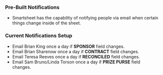 ### Pre-Built Notifications


* Smartsheet has the capability of notifying people via email when certain things change inside of the sheet.

### Current Notifications Setup

* Email Brian King once a day if **SPONSOR** field changes.
* Email Brian Sharenow once a day if **CONTRACT** field changes.
* Email Teresa Reeves once a day if **RECONCILED** field changes.
* Email Sam Bruno/Linda Torson once a day if **PRIZE PURSE** field changes.